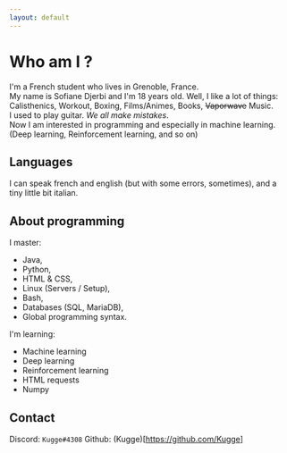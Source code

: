 ```yaml
---
layout: default
---
```

# Who am I ?
I'm a French student who lives in Grenoble, France.  
My name is Sofiane Djerbi and I'm 18 years old.
Well, I like a lot of things: Calisthenics, Workout, Boxing, Films/Animes, Books, ~~Vaporwave~~ Music.  
I used to play guitar. *We all make mistakes*.  
Now I am interested in programming and especially in machine learning. (Deep learning, Reinforcement learning, and so on)  

## Languages
I can speak french and english (but with some errors, sometimes), and a tiny little bit italian.

## About programming
I master:
- Java, 
- Python, 
- HTML & CSS,
- Linux (Servers / Setup),
- Bash,
- Databases (SQL, MariaDB),
- Global programming syntax.

I'm learning:
- Machine learning
- Deep learning
- Reinforcement learning
- HTML requests
- Numpy

## Contact
Discord: `Kugge#4308` 
Github: (Kugge)[https://github.com/Kugge]  
